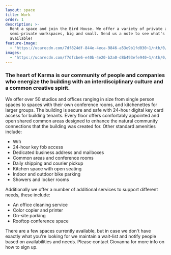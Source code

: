 ```yaml
---
layout: space
title: Work
order: 1
description: >-
  Rent a space and join the Bird House. We offer a variety of private and
  semi-private workspaces, big and small. Send us a note to see what's
  available!
feature-image:
  - 'https://ucarecdn.com/7df824df-844e-4eca-9846-a53e9b1fd030~1/nth/0/'
images:
  - 'https://ucarecdn.com/f7dfcbe6-e40b-4e20-b2a0-d8b493efe940~1/nth/0/'
---
```

### The heart of Karma is our community of people and companies who energize the building with an interdisciplinary culture and a common creative spirit.  

We offer over 50 studios and offices ranging in size from single person spaces to spaces with their own conference rooms, and kitchenettes for larger groups. The building is secure and safe with 24-hour digital key card access for building tenants. Every floor offers comfortably appointed and open shared common areas designed to enhance the natural community connections that the building was created for. Other standard amenities include:

* Wifi
* 24-hour key fob access
* Dedicated business address and mailboxes
* Common areas and conference rooms
* Daily shipping and courier pickup
* Kitchen space with open seating
* Indoor and outdoor bike parking
* Showers and locker rooms

Additionally we offer a number of additional services to support different needs, these include:

* An office cleaning service
* Color copier and printer
* On-site parking 
* Rooftop conference space

There are a few spaces currently available, but in case we don't have exactly what you're looking for we maintain a wait-list and notify people based on availabilities and needs. Please contact Giovanna for more info on how to sign up.

